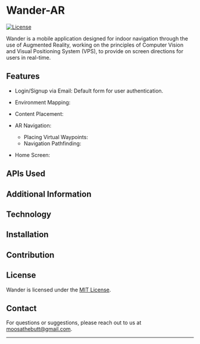 # Wander-AR
 
[![License](https://img.shields.io/badge/license-MIT-blue.svg)](LICENSE)

Wander is a mobile application designed for indoor navigation  through the use of Augmented Reality, working on the principles of Computer Vision and Visual Positioning System (VPS), to provide on screen directions for users in real-time.

## Features

- Login/Signup via Email: Default form for user authentication.

- Environment Mapping: 

- Content Placement:

- AR Navigation:
  - Placing Virtual Waypoints:
  - Navigation Pathfinding: 

- Home Screen:

 
## APIs Used

## Additional Information

## Technology

## Installation

## Contribution

## License

Wander is licensed under the [MIT License](LICENSE).

## Contact



For questions or suggestions, please reach out to us at [moosathebutt@gmail.com](mailto:moosathebutt@gmail.com).

---